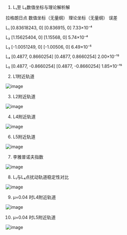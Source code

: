  1. L₁至 L₅数值坐标与理论解析解
 
 拉格朗日点	数值坐标（无量纲）	理论坐标（无量纲）	误差

L₁	[0.83618243, 0]	[0.836915, 0]	7.33×10⁻⁴

L₂	[1.15625404, 0]	[1.15568, 0]	5.74×10⁻⁴

L₃	[-1.0051249, 0]	[-1.00506, 0]	6.49×10⁻⁵

L₄	[0.4877, 0.8660254]	[0.4877, 0.8660254]	2.00×10⁻¹⁵

L₅	[0.4877, -0.8660254]	[0.4877, -0.8660254]	1.85×10⁻¹⁵

2. L1附近轨道

![image](https://github.com/user-attachments/assets/00d20375-3f51-4fef-a537-8a396d89acaa)

3. L2附近轨道

![image](https://github.com/user-attachments/assets/40465a00-6ae5-4948-a7d3-42f85836024d)

4. L4附近轨道

![image](https://github.com/user-attachments/assets/2eb4d86d-0709-4220-8278-fbd98aab4ec9)

6. L5附近轨道

![image](https://github.com/user-attachments/assets/f147d7fb-8a5e-4c0d-9b07-d7666e7f341d)

7. 李雅普诺夫指数

![image](https://github.com/user-attachments/assets/1faab728-1cb6-495d-b3be-36e33da9a711)

8. L₁与L₄点扰动轨道稳定性对比

![image](https://github.com/user-attachments/assets/19f92376-c465-4c04-9258-06531828eb3b)

9. μ=0.04 时L4附近轨道

![image](https://github.com/user-attachments/assets/e1fec8fd-2693-42b6-90b5-523743762f5d)

10. μ=0.04 时L5附近轨道

![image](https://github.com/user-attachments/assets/6429f2e4-75f1-478d-b2b9-e97050c16533)





